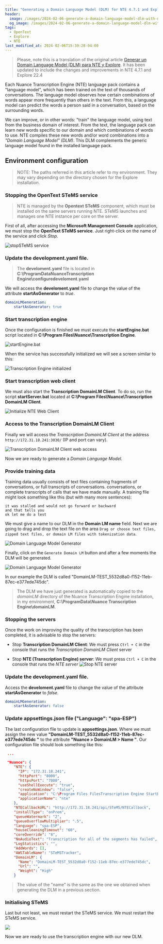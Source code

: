 ```yaml
---
title: "Generating a Domain Language Model (DLM) for NTE 4.7.1 and Explore 22.4"
header:
  image: /images/2024-02-06-generate-a-domain-language-model-dlm-with-nte-4-7-1-y-explore/24-nte-transcribe-2nd-time.png
  og_image: /images/2024-02-06-generate-a-domain-language-model-dlm-with-nte-4-7-1-y-explore/24-nte-transcribe-2nd-time.png
tags:
  - OpenText
  - Explore
  - NTE
last_modified_at: 2024-02-06T15:39:28-04:00
---
```


> Please, note this is a translation of the original article
> [Generar un Domain Language Model (DLM) para NTE y Explore](/2021-07-31-genera-un-domain-language-model-dlm-nte-y-explore).
> It has been updated to include the changes and improvements in NTE 4.7.1 and Explore 22.4

Each Nuance Transcription Engine (NTE) language pack contains a "language model", 
which has been trained on the text of thousands of conversations. The language model observes how certain 
combinations of words appear more frequently than others in the text. From this, a language model can 
predict the words a person said in a conversation, based on the surrounding words.

We can improve, or in other words: "train" the language model, using text from the business domain of interest. 
From the text, the language pack can learn new words specific to our domain and which combinations of words to use. 
NTE compiles these new words and/or word combinations into a *"Domain Language Model" (DLM)*. This DLM complements the 
generic language model found in the installed language pack.


## Environment configuration

> NOTE: The paths referred in this article refer to my environment. 
> They may vary depending on the directory chosen for the Explore installation.


### Stopping the OpenText STeMS service  

> NTE is managed by the **Opentext STeMS** component, which must be installed on the same 
> servers running NTE. STeMS launches and manages one NTE instance per core on the server.

First of all, after accessing the **Microsoft Management Console** application, we must stop 
the **OpenText STeMS service**. Just right-click on the name of the service and click *Stop*.

![stopSTeMS service](/images/2024-02-06-generate-a-domain-language-model-dlm-with-nte-4-7-1-y-explore/01-stop-STeMS-service.png)


### Update the development.yaml file.  

> The **develoment.yaml** file is located in 
> **C:\ProgramDataNuanceTranscription Engine\configuredeveloment.yaml**


We will access the **develoment.yaml** file to change the value of the attribute 
**startAsGenerator** to *true*.

```yaml
domainLMGeneration:
    startAsGenerator: true  
```

### Start transcription engine  

Once the configuration is finished we must execute the **startEngine.bat** script 
located in **C:\Program Files\Nuance\Transcription Engine**.

![startEngine.bat](/images/2024-02-06-generate-a-domain-language-model-dlm-with-nte-4-7-1-y-explore/06-start-transcription-engine.png)

When the service has successfully initialized we will see a screen similar to this:
 
![Transcription Engine initialized](/images/2024-02-06-generate-a-domain-language-model-dlm-with-nte-4-7-1-y-explore/07-transcription-engine-started.png)


### Start transcription web client

We must also start the **Transcription DomainLM Client**. To do so, run the script **startServer.bat** 
located at **C:\Program Files\Nuance\Transcription DomainLM Client**.

![Initialize NTE Web Client](/images/2024-02-06-generate-a-domain-language-model-dlm-with-nte-4-7-1-y-explore/starServer-bat-transcription-domain-lm-client.png)


### Access to the Transcription DomainLM Client

Finally we will access the *Transcription DomainLM Client* at the address `http://172.31.18.241:3030/` (IP and port can vary).

![Transcription DomainLM Client web access](/images/2024-02-06-generate-a-domain-language-model-dlm-with-nte-4-7-1-y-explore/transcription-domainlm-client.png)

Now we are ready to generate a *Domain Language Model*.

### Provide training data

Training data usually consists of text files containing fragments of conversations, or full transcripts of conversations. 
conversations, or complete transcripts of calls that we have made manually.
A training file might look something like this (but with many more sentences):

```
it was stalled and would not go forward or backward
and that tells you
ok let me do a test
```

We must give a name to our DLM in the **Domain LM name** field. Next we are going to 
drag and drop the text file on the area 
`Drag or choose text files, zipped text files, or domain LM files with tokenization data`.

![Domain Language Model Generator](/images/2024-02-06-generate-a-domain-language-model-dlm-with-nte-4-7-1-y-explore/domain-language-model-generator.png)

Finally, click on the `Generate Domain LM` button and after a few moments the DLM will be generated.

![Domain Language Model Generator](/images/2024-02-06-generate-a-domain-language-model-dlm-with-nte-4-7-1-y-explore/domain-language-model-generated.png)

In our example the DLM is called "DomainLM-TEST_5532d8a0-f152-11eb-87ec-e377ede745dc".

> The DLM we have just generated is automatically copied to the 
> *domainLM* directory of the Nuance Transcription Engine installation, 
> in my environment, **C:\ProgramData\Nuance Transcription Engine\domainLM**.

### Stopping the servers

Once the work on improving the quality of the transcription has been completed, it is advisable to stop the servers:

   - Stop **Transcription DomainLM Client**: We must press `Ctrl + C` in the console that runs the 
   *Transcription DomainLM Client* server

   - Stop **NTE (Transcription Engine) server**: We must press `Ctrl + C` in the console that runs the 
   *NTE server*
   ![Stop NTE server](/images/2024-02-06-generate-a-domain-language-model-dlm-with-nte-4-7-1-y-explore/17-stop-server-transcription-engine.png)


### Update the development.yaml file.  

Access the **develoment.yaml** file to change the value of the attribute 
**startAsGenerator** to *false*.


```yaml
domainLMGeneration:
    startAsGenerator: false  
```

### Update appsettings.json file ("Language": "spa-ESP")  

The last configuration file to update is **appsettings.json**. Where 
we must assign the new value **"DomainLM-TEST_5532d8a0-f152-11eb-87ec-e377ede745dc "** to the attribute 
**"Nuance > DomainLM > Name "**. Our configuration file should look something like this:


```json
 ...
 
 "Nuance": {
    "NTE": {
      "IP": "172.31.18.241",
      "httpPort": "8000",
      "httpsPort": "7000",
      "useShellExecute": "true",
      "createNoWindow": "false",
      "application": "C:\Program Files FilesTranscription Engine StartEngine.bat",
      "applicationName": "nte"
    },
    "NTECallbackURL": "http://172.31.18.241/api/STeMS/NTECallback",
    "installType": "onPrem",
    "queueWatermark": "2",
    "queueOverflowMultiplier": ".5",
    "language": "spa-ESP",
    "houseCleaningTimeout": "60",
    "coreOverride": "8",
    "NoAudioText": "Transcription for all of the segments has failed",
    "LogStatistics": "",
	"AddWords": [],
    "AWSTableName": "STeMSTracker",
	"DomainLM": {
      "Name": "DomainLM-TEST_5532d8a0-f152-11eb-87ec-e377ede745dc",
      "Url": "",
      "Weight": "High"
    }

```


> The value of the "name" is the same as the one we obtained when generating the DLM in a previous section.

### Initialising STeMS

Last but not least, we must restart the STeMS service. We must restart the STeMS service.

![](/images/2024-02-06-generate-a-domain-language-model-dlm-with-nte-4-7-1-y-explore/starting-stems.png)

Now we are ready to use the transcription engine with our new DLM.
